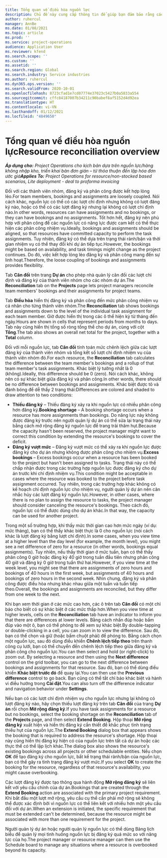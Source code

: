 ```yaml
---
title: Tổng quan về điều hòa nguồn lực
description: Chủ đề này cung cấp thông tin để giúp bạn đảm bảo rằng các lượt đăng ký và chỉ định nguồn lực của dự án thống nhất với nhau.
author: ruhercul
manager: AnnBe
ms.date: 01/08/2021
ms.topic: article
ms.prod: ''
ms.service: project-operations
audience: Application User
ms.reviewer: kfend
ms.search.scope: ''
ms.custom: ''
ms.assetid: ''
ms.search.region: Global
ms.search.industry: Service industries
ms.author: ruhercul
ms.dyn365.ops.version: ''
ms.search.validFrom: 2020-10-01
ms.openlocfilehash: 8723cfad1e7cd07774e37023c5427b0a5833a554
ms.sourcegitcommit: cffc84187007b34211c90babef8af5152d4d92ea
ms.translationtype: HT
ms.contentlocale: vi-VN
ms.lasthandoff: 01/12/2021
ms.locfileid: "4849650"
---
```

# <a name="resource-reconciliation-overview"></a><span data-ttu-id="eb3c5-103">Tổng quan về điều hòa nguồn lực</span><span class="sxs-lookup"><span data-stu-id="eb3c5-103">Resource reconciliation overview</span></span>

<span data-ttu-id="eb3c5-104">_**Áp dụng cho:** Project Operations cho kịch bản dựa trên nguồn lực/hàng không nhập kho, triển khai bản đơn giản – từ thỏa thuận đến lập hóa đơn ước giá_</span><span class="sxs-lookup"><span data-stu-id="eb3c5-104">_**Applies To:** Project Operations for resource/non-stocked based scenarios, Lite deployment - deal to proforma invoicing_</span></span>

<span data-ttu-id="eb3c5-105">Đối với các thành viên nhóm, đăng ký và phân công được kết hợp lỏng lẻo.</span><span class="sxs-lookup"><span data-stu-id="eb3c5-105">For team members, bookings and assignments are loosely coupled.</span></span> <span data-ttu-id="eb3c5-106">Nói cách khác, nguồn lực có thể có các lượt chỉ định nhưng không có lượt đăng ký nào, hoặc có thể có các lượt đăng ký nhưng lại không có lượt chỉ định nào.</span><span class="sxs-lookup"><span data-stu-id="eb3c5-106">In other words, resources can have assignments and no bookings, or they can have bookings and no assignments.</span></span> <span data-ttu-id="eb3c5-107">Tốt hơn hết, đăng ký nên phù hợp với phân công để các nguồn lực có năng lực được cam kết có thể thực hiện các phân công nhiệm vụ.</span><span class="sxs-lookup"><span data-stu-id="eb3c5-107">Ideally, bookings and assignments should be aligned, so that resources have committed capacity to perform the task assignments.</span></span> <span data-ttu-id="eb3c5-108">Tuy nhiên, đăng ký có thể dựa trên trạng thái rảnh/bận và thời gian nhiệm vụ có thể thay đổi khi dự án tiếp tục.</span><span class="sxs-lookup"><span data-stu-id="eb3c5-108">However, the bookings might be based on availability, and task timings might change as the project continues.</span></span> <span data-ttu-id="eb3c5-109">Do đó, việc kết hợp lỏng lẻo đăng ký và phân công mang đến sự linh hoạt.</span><span class="sxs-lookup"><span data-stu-id="eb3c5-109">Therefore, the loose coupling of bookings and assignments provides flexibility.</span></span>

<span data-ttu-id="eb3c5-110">Tab **Cân đối** trên trang **Dự án** cho phép nhà quản lý cân đối các lượt chỉ định và đăng ký của thành viên nhóm cho các nhóm dự án.</span><span class="sxs-lookup"><span data-stu-id="eb3c5-110">The **Reconciliation** tab on the **Projects** page lets project managers reconcile team members' bookings and their assignments for project teams.</span></span>

<span data-ttu-id="eb3c5-111">Tab **Điều hòa** hiển thị đăng ký và phân công đến mức phân công nhiệm vụ cá nhân cho từng thành viên nhóm.</span><span class="sxs-lookup"><span data-stu-id="eb3c5-111">The **Reconciliation** tab shows bookings and assignments down to the level of the individual task assignment for each team member.</span></span> <span data-ttu-id="eb3c5-112">Giờ được hiển thị trong các ô thể hiện kỳ từ tháng đến ngày.</span><span class="sxs-lookup"><span data-stu-id="eb3c5-112">Hours are shown in cells that represent periods from months to days.</span></span> <span data-ttu-id="eb3c5-113">Tab này cũng hiển thị tổng số ròng tổng thể cho dự án, cùng với cột **Tổng**.</span><span class="sxs-lookup"><span data-stu-id="eb3c5-113">The tab also shows an overall net total for the project, together with a **Total** column.</span></span>

<span data-ttu-id="eb3c5-114">Đối với mỗi nguồn lực, tab **Cân đối** tính toán mức chênh lệch giữa các lượt đăng ký của thành viên nhóm và tổng kết số lượt chỉ định nhiệm vụ của thành viên nhóm đó.</span><span class="sxs-lookup"><span data-stu-id="eb3c5-114">For each resource, the **Reconciliation** tab calculates the difference between the team member's bookings and a rollup of that team member's task assignments.</span></span> <span data-ttu-id="eb3c5-115">Khác biệt lý tưởng nhất là 0 (không).</span><span class="sxs-lookup"><span data-stu-id="eb3c5-115">Ideally, this difference should be 0 (zero).</span></span> <span data-ttu-id="eb3c5-116">Nói cách khác, không nên có sự khác biệt giữa đăng ký và phân công.</span><span class="sxs-lookup"><span data-stu-id="eb3c5-116">In other words, there should be no difference between bookings and assignments.</span></span> <span data-ttu-id="eb3c5-117">Khác biệt được tô và đánh bóng để dễ thấy 2 trạng thái:</span><span class="sxs-lookup"><span data-stu-id="eb3c5-117">Differences are colored and shaded to draw attention to two conditions:</span></span>

- <span data-ttu-id="eb3c5-118">**Thiếu đăng ký** – Thiếu đăng ký xảy ra khi nguồn lực có nhiều phân công hơn đăng ký.</span><span class="sxs-lookup"><span data-stu-id="eb3c5-118">**Booking shortage** – A booking shortage occurs when a resource has more assignments than bookings.</span></span> <span data-ttu-id="eb3c5-119">Do năng lực này không được đăng ký trước nên người quản lý dự án có thể sửa lại trạng thái này bằng cách mở rộng đăng ký nguồn lực để trang trải thâm hụt.</span><span class="sxs-lookup"><span data-stu-id="eb3c5-119">Because the capacity hasn't been reserved, the project manager might want to correct this condition by extending the resource's bookings to cover the deficit.</span></span>
- <span data-ttu-id="eb3c5-120">**Đăng ký vượt mức** – Đăng ký vượt mức có thể xảy ra khi nguồn lực được đăng ký cho dự án nhưng không được phân công cho nhiệm vụ.</span><span class="sxs-lookup"><span data-stu-id="eb3c5-120">**Excess bookings** – Excess bookings occur when a resource has been booked to the project but hasn't been assigned to tasks.</span></span> <span data-ttu-id="eb3c5-121">Trạng thái này có thể chấp nhận được trong các trường hợp nguồn lực được đăng ký cho dự án trước khi chỉ định nhiệm vụ.</span><span class="sxs-lookup"><span data-stu-id="eb3c5-121">This condition might be acceptable in cases where the resource was booked to the project before task assignment occurred.</span></span> <span data-ttu-id="eb3c5-122">Tuy nhiên, trong các trường hợp khác không có kế hoạch chỉ định nguồn lực cho nhiệm vụ, người quản lý dự án nên cân nhắc hủy các lượt đăng ký nguồn lực.</span><span class="sxs-lookup"><span data-stu-id="eb3c5-122">However, in other cases, where there is no plan to assign the resource to tasks, the project manager should consider canceling the resource's bookings.</span></span> <span data-ttu-id="eb3c5-123">Theo cách đó, nguồn lực có thể được dùng cho dự án khác.</span><span class="sxs-lookup"><span data-stu-id="eb3c5-123">In that way, the capacity can be used for another project.</span></span>

<span data-ttu-id="eb3c5-124">Trong một số trường hợp, khi thấy mức thời gian cao hơn mức ngày (ví dụ: mức tháng), bạn có thể thấy khác biệt thực là 0 cho nguồn lực (nói cách khác là lượt đăng ký bằng lượt chỉ định).</span><span class="sxs-lookup"><span data-stu-id="eb3c5-124">In some cases, when you view time at a higher level than the day level (for example, the month level), you might see a net difference of zero for a resource (in other words, bookings equal assignments).</span></span> <span data-ttu-id="eb3c5-125">Tuy nhiên, nếu thấy thời gian ở mức tuần, bạn có thể thấy phân công 0 giờ hoặc đăng ký 40 giờ trong tuần đầu tiên nhưng phân công 40 giờ và đăng ký 0 giờ trong tuần thứ hai.</span><span class="sxs-lookup"><span data-stu-id="eb3c5-125">However, if you view time at the week level, you might see that there are assignments of zero hours and bookings of 40 hours in the first week, but assignments of 40 hours and bookings of zero hours in the second week.</span></span> <span data-ttu-id="eb3c5-126">Nhìn chung, đăng ký và phân công được điều hòa nhưng khác nhau giữa một tuần và tuần tiếp theo.</span><span class="sxs-lookup"><span data-stu-id="eb3c5-126">Overall, the bookings and assignments are reconciled, but they differ from one week to the next.</span></span>

<span data-ttu-id="eb3c5-127">Khi bạn xem thời gian ở các mức cao hơn, các ô trên tab **Cân đối** có một chỉ báo cho biết có sự khác biệt ở các mức thấp hơn.</span><span class="sxs-lookup"><span data-stu-id="eb3c5-127">When you view time at higher levels, cells on the **Reconciliation** tab have an indicator to inform you that there are differences at lower levels.</span></span> <span data-ttu-id="eb3c5-128">Bằng cách nhấn đúp hoặc bấm đúp vào một ô, bạn có thể phóng to để xem sự khác biệt.</span><span class="sxs-lookup"><span data-stu-id="eb3c5-128">By double-tapping or double-clicking in a cell, you can zoom in to view the difference.</span></span> <span data-ttu-id="eb3c5-129">Sau đó, bạn có thể chọn và giữ (hoặc bấm chuột phải) để phóng to. Bằng cách chọn một nguồn lực, sau đó dùng điều khiển **Chênh lệch tiếp theo** trên thanh công cụ lưới, bạn có thể chuyển đến chênh lệch tiếp theo giữa đăng ký và phân công cho nguồn lực.</span><span class="sxs-lookup"><span data-stu-id="eb3c5-129">You can then select and hold (or right-click) to zoom out. By selecting a resource and then using the **Next difference** control on the grid toolbar, you can go to the next difference between bookings and assignments for that resource.</span></span> <span data-ttu-id="eb3c5-130">Sau đó, bạn có thể dùng điều khiển **Khác biệt trước đó** để quay lại.</span><span class="sxs-lookup"><span data-stu-id="eb3c5-130">You can then use the **Previous difference** control to go back.</span></span> <span data-ttu-id="eb3c5-131">Bạn cũng có thể tắt chỉ báo khác biệt và hành vi điều hướng trong **Cài đặt**.</span><span class="sxs-lookup"><span data-stu-id="eb3c5-131">You can also turn off the difference indicator and navigation behavior under **Settings**.</span></span>

<span data-ttu-id="eb3c5-132">Nếu bạn có các lượt chỉ định nhiệm vụ cho nguồn lực nhưng lại không có lượt đăng ký nào, hãy chọn thiếu lượt đăng ký trên tab **Cân đối** của trang **Dự án** rồi chọn **Mở rộng đăng ký**.</span><span class="sxs-lookup"><span data-stu-id="eb3c5-132">If you have task assignments for a resource but no bookings, select the booking shortage on the **Reconciliation** tab of the **Projects** page, and then select **Extend Booking**.</span></span> <span data-ttu-id="eb3c5-133">Hộp thoại **Mở rộng đăng ký** xuất hiện và hiển thị đăng ký cần thiết để khắc phục tình trạng thiếu hụt của nguồn lực.</span><span class="sxs-lookup"><span data-stu-id="eb3c5-133">The **Extend Booking** dialog box that appears shows the booking that is required to address the resource's shortage.</span></span> <span data-ttu-id="eb3c5-134">Hộp thoại này cũng hiển thị đăng ký hiện có của nguồn lực trên tất cả dự án hoặc các thực thể có thể lập lịch khác.</span><span class="sxs-lookup"><span data-stu-id="eb3c5-134">The dialog box also shows the resource's existing bookings across all projects or other schedulable entities.</span></span> <span data-ttu-id="eb3c5-135">Nếu chọn **OK** để tạo đăng ký cho nguồn lực, bất kể trạng thái rảnh/bận của nguồn lực, bạn có thể gây ra tình trạng đăng ký vượt mức.</span><span class="sxs-lookup"><span data-stu-id="eb3c5-135">If you select **OK** to create the booking for the resource, regardless of that resource's availability, you might cause overbooking.</span></span>

<span data-ttu-id="eb3c5-136">Các lượt đăng ký được tạo thông qua hành động **Mở rộng đăng ký** sẽ liên kết với yêu cầu chính của dự án.</span><span class="sxs-lookup"><span data-stu-id="eb3c5-136">Bookings that are created through the **Extend Booking** action are associated with the primary project requirement.</span></span> <span data-ttu-id="eb3c5-137">Khi bắt đầu một lượt mở rộng, yêu cầu cụ thể cần phải mở rộng sẽ không thể được xác định bởi vì nguồn lực có thể liên kết với nhiều hơn một yêu cầu đối với dự án.</span><span class="sxs-lookup"><span data-stu-id="eb3c5-137">When an extension is initiated, the specific requirement that must be extended can't be determined, because the resource might be associated with more than one requirement for the project.</span></span>

<span data-ttu-id="eb3c5-138">Người quản lý dự án hoặc người quản lý nguồn lực có thể dùng Bảng lịch biểu để quản lý mọi tình huống nguồn lực bị đăng ký quá mức so với năng lực của họ.</span><span class="sxs-lookup"><span data-stu-id="eb3c5-138">The project manager or resource manager can then use the Schedule board to manage any situations where a resource is overbooked beyond its capacity.</span></span>
